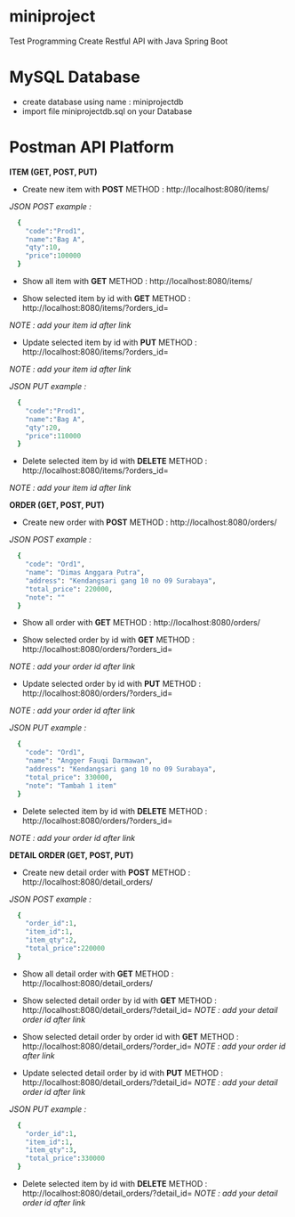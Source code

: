 # miniproject
Test Programming Create Restful API with Java Spring Boot

# MySQL Database
- create database using name : miniprojectdb
- import file miniprojectdb.sql on your Database

# Postman API Platform 
**ITEM (GET, POST, PUT)**
- Create new item with **POST** METHOD : http://localhost:8080/items/

*JSON POST example :*
```ruby
  {
    "code":"Prod1",
    "name":"Bag A",
    "qty":10,
    "price":100000
  }
```
  
- Show all item with **GET** METHOD : http://localhost:8080/items/

- Show selected item by id with **GET** METHOD : http://localhost:8080/items/?orders_id=

*NOTE : add your item id after link*

- Update selected item by id with **PUT** METHOD : http://localhost:8080/items/?orders_id=

*NOTE : add your item id after link*

*JSON PUT example :*
```ruby
  {
    "code":"Prod1",
    "name":"Bag A",
    "qty":20,
    "price":110000
  }
```

- Delete selected item by id with **DELETE** METHOD : http://localhost:8080/items/?orders_id=

*NOTE : add your item id after link*


**ORDER (GET, POST, PUT)**
- Create new order with **POST** METHOD : http://localhost:8080/orders/

*JSON POST example :*
```ruby
  {
    "code": "Ord1",
    "name": "Dimas Anggara Putra",
    "address": "Kendangsari gang 10 no 09 Surabaya",
    "total_price": 220000,
    "note": ""
  }
```

- Show all order with **GET** METHOD : http://localhost:8080/orders/

- Show selected order by id with **GET** METHOD : http://localhost:8080/orders/?orders_id=

*NOTE : add your order id after link*

- Update selected order by id with **PUT** METHOD : http://localhost:8080/orders/?orders_id=

*NOTE : add your order id after link*

*JSON PUT example :*
```ruby
  {
    "code": "Ord1",
    "name": "Angger Fauqi Darmawan",
    "address": "Kendangsari gang 10 no 09 Surabaya",
    "total_price": 330000,
    "note": "Tambah 1 item"
  }
```

- Delete selected item by id with **DELETE** METHOD : http://localhost:8080/orders/?orders_id=

*NOTE : add your order id after link*


**DETAIL ORDER (GET, POST, PUT)**
- Create new detail order with **POST** METHOD : http://localhost:8080/detail_orders/

*JSON POST example :*
```ruby
  {
    "order_id":1,
    "item_id":1,
    "item_qty":2,
    "total_price":220000
  }
```

- Show all detail order with **GET** METHOD : http://localhost:8080/detail_orders/

- Show selected detail order by id with **GET** METHOD : http://localhost:8080/detail_orders/?detail_id=
*NOTE : add your detail order id after link*

- Show selected detail order by order id with **GET** METHOD : http://localhost:8080/detail_orders/?order_id=
*NOTE : add your order id after link*

- Update selected detail order by id with **PUT** METHOD : http://localhost:8080/detail_orders/?detail_id=
*NOTE : add your detail order id after link*

*JSON PUT example :*
```ruby
  {
    "order_id":1,
    "item_id":1,
    "item_qty":3,
    "total_price":330000
  }
```

- Delete selected item by id with **DELETE** METHOD : http://localhost:8080/detail_orders/?detail_id=
*NOTE : add your detail order id after link*
